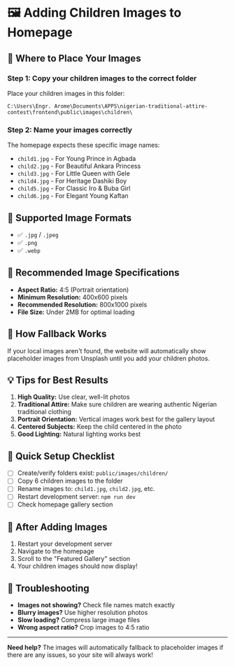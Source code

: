 # 🖼️ Adding Children Images to Homepage

## 📁 Where to Place Your Images

### **Step 1: Copy your children images to the correct folder**
Place your children images in this folder:
```
C:\Users\Engr. Arome\Documents\APPS\nigerian-traditional-attire-contest\frontend\public\images\children\
```

### **Step 2: Name your images correctly**
The homepage expects these specific image names:
- `child1.jpg` - For Young Prince in Agbada
- `child2.jpg` - For Beautiful Ankara Princess  
- `child3.jpg` - For Little Queen with Gele
- `child4.jpg` - For Heritage Dashiki Boy
- `child5.jpg` - For Classic Iro & Buba Girl
- `child6.jpg` - For Elegant Young Kaftan

## 🎯 Supported Image Formats
- ✅ `.jpg` / `.jpeg` 
- ✅ `.png`
- ✅ `.webp`

## 📐 Recommended Image Specifications
- **Aspect Ratio:** 4:5 (Portrait orientation)
- **Minimum Resolution:** 400x600 pixels
- **Recommended Resolution:** 800x1000 pixels
- **File Size:** Under 2MB for optimal loading

## 🔄 How Fallback Works
If your local images aren't found, the website will automatically show placeholder images from Unsplash until you add your children photos.

## 💡 Tips for Best Results
1. **High Quality:** Use clear, well-lit photos
2. **Traditional Attire:** Make sure children are wearing authentic Nigerian traditional clothing
3. **Portrait Orientation:** Vertical images work best for the gallery layout
4. **Centered Subjects:** Keep the child centered in the photo
5. **Good Lighting:** Natural lighting works best

## 📝 Quick Setup Checklist
- [ ] Create/verify folders exist: `public/images/children/`
- [ ] Copy 6 children images to the folder
- [ ] Rename images to: `child1.jpg`, `child2.jpg`, etc.
- [ ] Restart development server: `npm run dev`
- [ ] Check homepage gallery section

## 🚀 After Adding Images
1. Restart your development server
2. Navigate to the homepage
3. Scroll to the "Featured Gallery" section
4. Your children images should now display!

## 🔧 Troubleshooting
- **Images not showing?** Check file names match exactly
- **Blurry images?** Use higher resolution photos  
- **Slow loading?** Compress large image files
- **Wrong aspect ratio?** Crop images to 4:5 ratio

---

**Need help?** The images will automatically fallback to placeholder images if there are any issues, so your site will always work!